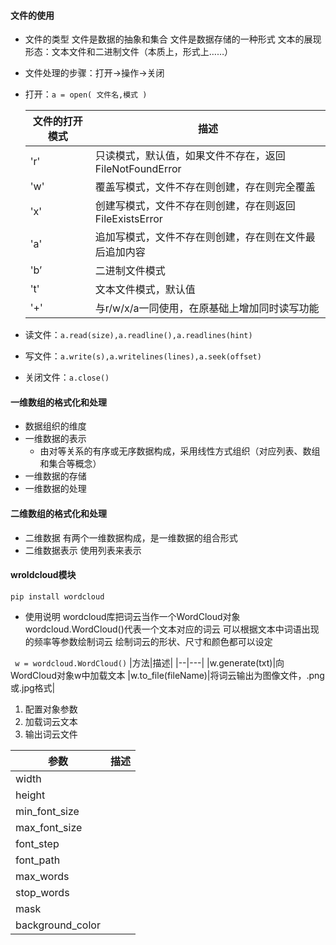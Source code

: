 #### 文件的使用
+ 文件的类型
文件是数据的抽象和集合
文件是数据存储的一种形式
文本的展现形态：文本文件和二进制文件（本质上，形式上……）
+ 文件处理的步骤：打开->操作->关闭
+ 打开：`a = open( 文件名,模式 )`

	|文件的打开模式|描述|
	|--|---|
	|'r'|只读模式，默认值，如果文件不存在，返回FileNotFoundError
	|'w'|覆盖写模式，文件不存在则创建，存在则完全覆盖
	|'x'|创建写模式，文件不存在则创建，存在则返回FileExistsError
	|'a'|追加写模式，文件不存在则创建，存在则在文件最后追加内容
	|'b’|二进制文件模式
	|'t'|文本文件模式，默认值
	|'+'|与r/w/x/a一同使用，在原基础上增加同时读写功能
+ 读文件：`a.read(size),a.readline(),a.readlines(hint)`
+ 写文件：`a.write(s),a.writelines(lines),a.seek(offset)`
+ 关闭文件：`a.close()`

#### 一维数组的格式化和处理
+ 数据组织的维度
+ 一维数据的表示
	+ 由对等关系的有序或无序数据构成，采用线性方式组织（对应列表、数组和集合等概念）
+ 一维数据的存储
+ 一维数据的处理

#### 二维数组的格式化和处理
+ 二维数据
有两个一维数据构成，是一维数据的组合形式
+ 二维数据表示
使用列表来表示

#### wroldcloud模块
`pip install wordcloud`
+ 使用说明
	wordcloud库把词云当作一个WordCloud对象
	wordcloud.WordCloud()代表一个文本对应的词云
	可以根据文本中词语出现的频率等参数绘制词云
	绘制词云的形状、尺寸和颜色都可以设定
	
` w = wordcloud.WordCloud()`
|方法|描述|
|--|---|
|w.generate(txt)|向WordCloud对象w中加载文本
|w.to_file(fileName)|将词云输出为图像文件，.png或.jpg格式|
1. 配置对象参数
2. 加载词云文本
3. 输出词云文件

| 参数|描述|
|--|---|
|width|
|height|
|min_font_size|
|max_font_size|
|font_step|
|font_path|
|max_words|
|stop_words|
|mask|
|background_color|
